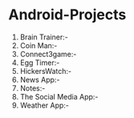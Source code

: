 # Android-Projects

1. Brain Trainer:-
2. Coin Man:-
3. Connect3game:-
4. Egg Timer:-
5. HickersWatch:-
6. News App:-
7. Notes:-
8. The Social Media App:-
9. Weather App:-

